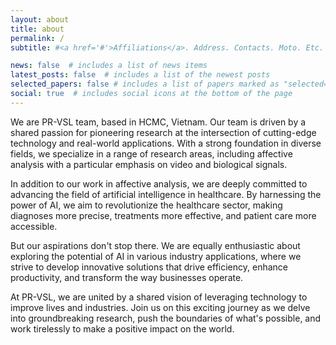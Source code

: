 ```yaml
---
layout: about
title: about
permalink: /
subtitle: #<a href='#'>Affiliations</a>. Address. Contacts. Moto. Etc.

news: false  # includes a list of news items
latest_posts: false  # includes a list of the newest posts
selected_papers: false # includes a list of papers marked as "selected={true}"
social: true  # includes social icons at the bottom of the page
---
```


We are PR-VSL team, based in HCMC, Vietnam. Our team is driven by a shared passion for pioneering research at the intersection of cutting-edge technology and real-world applications. With a strong foundation in diverse fields, we specialize in a range of research areas, including affective analysis with a particular emphasis on video and biological signals.

In addition to our work in affective analysis, we are deeply committed to advancing the field of artificial intelligence in healthcare. By harnessing the power of AI, we aim to revolutionize the healthcare sector, making diagnoses more precise, treatments more effective, and patient care more accessible.

But our aspirations don't stop there. We are equally enthusiastic about exploring the potential of AI in various industry applications, where we strive to develop innovative solutions that drive efficiency, enhance productivity, and transform the way businesses operate.

At PR-VSL, we are united by a shared vision of leveraging technology to improve lives and industries. Join us on this exciting journey as we delve into groundbreaking research, push the boundaries of what's possible, and work tirelessly to make a positive impact on the world.
